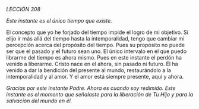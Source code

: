 *LECCIÓN 308*

*Este instante es el único tiempo que existe.*

El concepto que yo he forjado del tiempo impide el logro de mi objetivo. Si elijo ir más allá del tiempo hasta la intemporalidad, tengo que cambiar mi percepción acerca del propósito del tiempo. Pues su propósito no puede ser que el pasado y el futuro sean uno. El único intervalo en el que puedo librarme del tiempo es ahora mismo. Pues en este instante el perdón ha venido a liberarme. Cristo nace en el ahora, sin pasado ni futuro. Él ha venido a dar la bendición del presente al mundo, restaurándolo a la intemporalidad y al amor. Y el amor está siempre presente, aquí y ahora.

_Gracias por este instante Padre. Ahora es cuando soy redimido. Este instante es el momento que señalaste para la liberación de Tu Hijo y para la salvación del mundo en él._